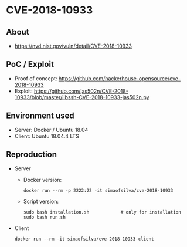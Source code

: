# CVE-2018-10933

## About
* <https://nvd.nist.gov/vuln/detail/CVE-2018-10933>

## PoC / Exploit

* Proof of concept: <https://github.com/hackerhouse-opensource/cve-2018-10933> 
* Exploit: <https://github.com/jas502n/CVE-2018-10933/blob/master/libssh-CVE-2018-10933-jas502n.py>

## Environment used

* Server: Docker / Ubuntu 18.04
* Client: Ubuntu 18.04.4 LTS

## Reproduction
- Server
    * Docker version:
        ```shell script
        docker run --rm -p 2222:22 -it simaofsilva/cve-2018-10933
        ```
   * Script version:
       ```shell script
       sudo bash installation.sh            # only for installation
       sudo bash run.sh
       ```
   
- Client
    ```shell script
    docker run --rm -it simaofsilva/cve-2018-10933-client
    ```
  